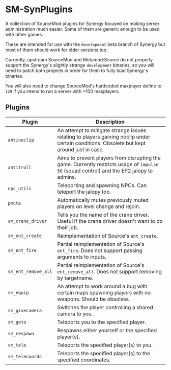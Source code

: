 # SM-SynPlugins

A collection of SourceMod plugins for Synergy focused on making server administration much easier. Some of them are generic enough to be used with other games.

These are intended for use with the `development` beta branch of Synergy but most of them should work for older versions too.

Currently, upstream SourceMod and Metamod:Source do not properly support the Synergy's slightly strange `development` binaries, so you will need to patch both projects in order for them to fully load Synergy's binaries.

You will also need to change SourceMod's hardcoded maxplayer define to `129` if you intend to run a server with >100 maxplayers.

## Plugins

| Plugin              | Description                                                                                                                               |
| ------------------- | ----------------------------------------------------------------------------------------------------------------------------------------- |
| `antinoclip`        | An attempt to mitigate strange issues relating to players gaining noclip under certain conditions. Obsolete but kept around just in case. |
| `antitroll`         | Aims to prevent players from disrupting the game. Currently restricts usage of `impulse 50` (squad control) and the EP2 jalopy to admins. |
| `npc_utils`         | Teleporting and spawning NPCs. Can teleport the jalopy too.                                                                               |
| `pmute`             | Automatically mutes previously muted players on level change and rejoin.                                                                  |
| `sm_crane_driver`   | Tells you the name of the crane driver. Useful if the crane driver doesn't want to do their job.                                          |
| `sm_ent_create`     | Reimplementation of Source's `ent_create`.                                                                                                |
| `sm_ent_fire`       | Partial reimplementation of Source's `ent_fire`. Does not support passing arguments to inputs.                                            |
| `sm_ent_remove_all` | Partial reimplementation of Source's `ent_remove_all`. Does not support removing by targetname.                                           |
| `sm_equip`          | An attempt to work around a bug with certain maps spawning players with no weapons. Should be obsolete.                                   |
| `sm_givecamera`     | Switches the player controlling a shared camera to you.                                                                                   |
| `sm_goto`           | Teleports you to the specified player.                                                                                                    |
| `sm_respawn`        | Respawns either yourself or the specified player(s).                                                                                      |
| `sm_tele`           | Teleports the specified player(s) to you.                                                                                                 |
| `sm_telecoords`     | Teleports the specified player(s) to the specified coordinates.                                                                           |